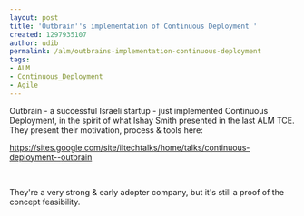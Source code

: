 ```yaml
---
layout: post
title: 'Outbrain''s implementation of Continuous Deployment '
created: 1297935107
author: udib
permalink: /alm/outbrains-implementation-continuous-deployment
tags:
- ALM
- Continuous_Deployment
- Agile
---
```

<p>Outbrain - a successful Israeli startup - just implemented Continuous Deployment, in the spirit of what Ishay Smith presented in the last ALM&nbsp;TCE. They present their motivation, process &amp;&nbsp;tools here:</p>
<p><a target="_blank" href="https://sites.google.com/site/iltechtalks/home/talks/continuous-deployment--outbrain">https://sites.google.com/site/<wbr></wbr>iltechtalks/home/talks/<wbr></wbr>continuous-deployment--<wbr></wbr>outbrain</a></p>
<p>&nbsp;</p>
<p>They're a very strong &amp; early adopter company, but it's still a proof of the concept feasibility. </p>
